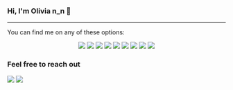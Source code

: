 ### Hi, I'm Olivia n_n 👋
---

<p> You can find me on any of these options: </p>
<p align="center">
<a href="https://www.linkedin.com/in/olivia-fierro-villaneda/"><img src="https://img.shields.io/badge/LinkedIn-0077B5?style=for-the-badge&logo=linkedin&logoColor=white"></a>
<img src="https://img.shields.io/badge/Gmail-D14836?style=for-the-badge&logo=gmail&logoColor=white">
<img src="https://img.shields.io/badge/Slack-4A154B?style=for-the-badge&logo=slack&logoColor=white">
<img src="https://img.shields.io/badge/Discord-7289DA?style=for-the-badge&logo=discord&logoColor=white">
<img src="https://img.shields.io/badge/Reddit-FF4500?style=for-the-badge&logo=Reddit&logoColor=white">
<img src="https://img.shields.io/badge/Instagram-E4405F?style=for-the-badge&logo=instagram&logoColor=white">
<img src="https://img.shields.io/badge/LinkedIn-0077B5?style=for-the-badge&logo=linkedin&logoColor=white">
<img src="https://img.shields.io/badge/Riot_Games-D32936?style=for-the-badge&logo=riot-games&logoColor=white">
<img src="https://img.shields.io/badge/Steam-000000?style=for-the-badge&logo=steam&logoColor=white">

</p>

### Feel free to reach out
<p>
<img src="https://github-readme-stats.vercel.app/api/top-langs/?username=OliviaFV&shades-of-purple">
<img src="https://github-readme-stats.vercel.app/api?username=OliviaFV&theme=shades-of-purple">
</p>
